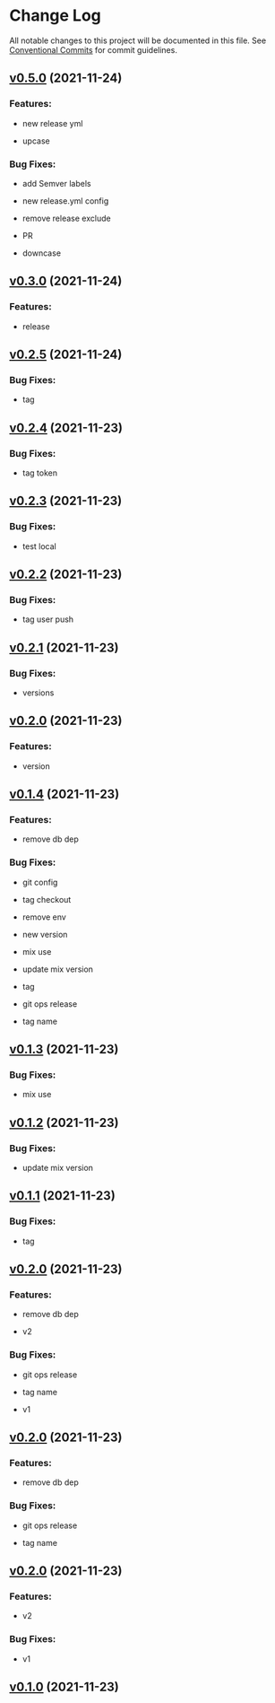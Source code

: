 # Change Log

All notable changes to this project will be documented in this file.
See [Conventional Commits](Https://conventionalcommits.org) for commit guidelines.

<!-- changelog -->

## [v0.5.0](https://github.com/rafaeliga/phx_actions/compare/v0.4.0...v0.5.0) (2021-11-24)




### Features:

* new release yml

* upcase

### Bug Fixes:

* add Semver labels

* new release.yml config

* remove release exclude

* PR

* downcase

## [v0.3.0](https://github.com/rafaeliga/phx_actions/compare/v0.2.5...v0.3.0) (2021-11-24)




### Features:

* release

## [v0.2.5](https://github.com/rafaeliga/phx_actions/compare/v0.2.4...v0.2.5) (2021-11-24)




### Bug Fixes:

* tag

## [v0.2.4](https://github.com/rafaeliga/phx_actions/compare/v0.2.3...v0.2.4) (2021-11-23)




### Bug Fixes:

* tag token

## [v0.2.3](https://github.com/rafaeliga/phx_actions/compare/v0.2.2...v0.2.3) (2021-11-23)




### Bug Fixes:

* test local

## [v0.2.2](https://github.com/rafaeliga/phx_actions/compare/v0.2.1...v0.2.2) (2021-11-23)




### Bug Fixes:

* tag user push

## [v0.2.1](https://github.com/rafaeliga/phx_actions/compare/v0.2.0...v0.2.1) (2021-11-23)




### Bug Fixes:

* versions

## [v0.2.0](https://github.com/rafaeliga/phx_actions/compare/v0.1.4...v0.2.0) (2021-11-23)




### Features:

* version

## [v0.1.4](https://github.com/rafaeliga/phx_actions/compare/v0.1.3...v0.1.4) (2021-11-23)




### Features:

* remove db dep

### Bug Fixes:

* git config

* tag checkout

* remove env

* new version

* mix use

* update mix version

* tag

* git ops release

* tag name

## [v0.1.3](https://github.com/rafaeliga/phx_actions/compare/v0.1.2...v0.1.3) (2021-11-23)




### Bug Fixes:

* mix use

## [v0.1.2](https://github.com/rafaeliga/phx_actions/compare/v0.1.1...v0.1.2) (2021-11-23)




### Bug Fixes:

* update mix version

## [v0.1.1](https://github.com/rafaeliga/phx_actions/compare/v0.1.0...v0.1.1) (2021-11-23)




### Bug Fixes:

* tag

## [v0.2.0](https://github.com/rafaeliga/phx_actions/compare/v0.1.0...v0.2.0) (2021-11-23)




### Features:

* remove db dep

* v2

### Bug Fixes:

* git ops release

* tag name

* v1

## [v0.2.0](https://github.com/rafaeliga/phx_actions/compare/v0.1.0...v0.2.0) (2021-11-23)




### Features:

* remove db dep

### Bug Fixes:

* git ops release

* tag name

## [v0.2.0](https://github.com/rafaeliga/phx_actions/compare/v0.1.0...v0.2.0) (2021-11-23)




### Features:

* v2

### Bug Fixes:

* v1

## [v0.1.0](https://github.com/rafaeliga/phx_actions/compare/v0.1.0...v0.1.0) (2021-11-23)



